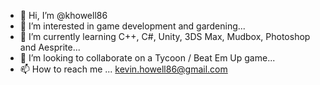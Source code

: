 - 👋 Hi, I’m @khowell86
- 👀 I’m interested in game development and gardening...
- 🌱 I’m currently learning C++, C#, Unity, 3DS Max, Mudbox, Photoshop and Aesprite...
- 💞️ I’m looking to collaborate on a Tycoon / Beat Em Up game...
- 📫 How to reach me ... kevin.howell86@gmail.com

<!---
khowell86/khowell86 is a ✨ special ✨ repository because its `README.md` (this file) appears on your GitHub profile.
You can click the Preview link to take a look at your changes.
--->
